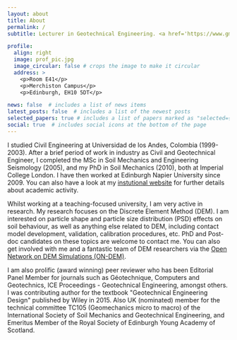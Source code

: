 ```yaml
---
layout: about
title: About
permalink: /
subtitle: Lecturer in Geotechnical Engineering. <a href='https://www.gm2m.uk/'>Geomechanics Micro-to-Macro Research Group</a>. <br> Edinburgh Napier University

profile:
  align: right
  image: prof_pic.jpg
  image_circular: false # crops the image to make it circular
  address: >
    <p>Room E41</p>
    <p>Merchiston Campus</p>
    <p>Edinburgh, EH10 5DT</p>

news: false  # includes a list of news items
latest_posts: false  # includes a list of the newest posts
selected_papers: true # includes a list of papers marked as "selected={true}"
social: true  # includes social icons at the bottom of the page
---
```


I studied Civil Engineering at Universidad de los Andes, Colombia (1999-2003). After a brief period of work in industry as Civil and Geotechnical Engineer, I 
completed the MSc in Soil Mechanics and Engineering Seismology (2005), and my PhD in Soil Mechanics (2010), both at Imperial College London. I have then worked 
at Edinburgh Napier University since 2009. You can also have a look at my [instutional website](https://www.napier.ac.uk/people/daniel-barreto-gonzalez) for 
further details about academic activity.

Whilst working at a teaching-focused university, I am very active in research. My research focuses on the Discrete Element Method (DEM). I am interested on 
particle shape and particle size distribution (PSD) effects on soil behaviour, as well as anything else related to DEM, including contact model development, 
validation, calibration procedures, etc. PhD and Post-doc candidates on these topics are welcome to contact me. You can also get involved with me and a 
fantastic team of DEM researchers via the [Open Network on DEM Simulations (ON-DEM)](https://www.cost.eu/actions/CA22132/). 

I am also prolific (award winning) peer reviewer who has been Editorial Panel Member for journals such as Géotechnique, Computers and Geotechnics, ICE 
Proceedings - Geotechnical Engineering, amongst others. I was contributing author for the textbook "Geotechnical Engineering Design" published by Wiley in 2015. Also 
UK (nominated) member for the technical committee TC105 (Geomechanics micro to macro) of the International Society of Soil Mechanics and Geotechnical 
Engineering, and Emeritus Member of the Royal Society of Edinburgh Young Academy of Scotland. 





